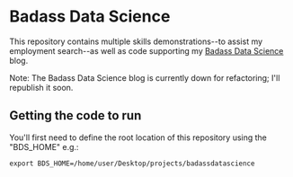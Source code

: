 # Badass Data Science

This repository contains multiple skills demonstrations--to assist my employment search--as well as code supporting my [Badass Data Science](https://badassdatascience.com) blog.

Note: The Badass Data Science blog is currently down for refactoring; I'll republish it soon.

## Getting the code to run

You'll first need to define the root location of this repository using the "BDS_HOME" e.g.:

```
export BDS_HOME=/home/user/Desktop/projects/badassdatascience
```


